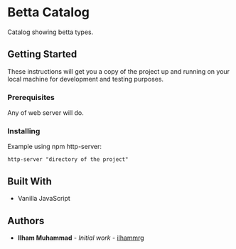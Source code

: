 # Betta Catalog

Catalog showing betta types.

## Getting Started

These instructions will get you a copy of the project up and running on your local machine for development and testing purposes.

### Prerequisites

Any of web server will do.

### Installing

Example using npm http-server:

```
http-server "directory of the project"
```

## Built With

* Vanilla JavaScript

## Authors

* **Ilham Muhammad** - *Initial work* - [ilhammrg](https://github.com/ilhammrg)